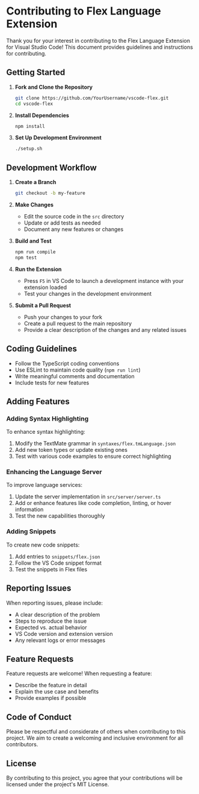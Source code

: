 # Contributing to Flex Language Extension

Thank you for your interest in contributing to the Flex Language Extension for Visual Studio Code! This document provides guidelines and instructions for contributing.

## Getting Started

1. **Fork and Clone the Repository**
   ```bash
   git clone https://github.com/YourUsername/vscode-flex.git
   cd vscode-flex
   ```

2. **Install Dependencies**
   ```bash
   npm install
   ```

3. **Set Up Development Environment**
   ```bash
   ./setup.sh
   ```

## Development Workflow

1. **Create a Branch**
   ```bash
   git checkout -b my-feature
   ```

2. **Make Changes**
   - Edit the source code in the `src` directory
   - Update or add tests as needed
   - Document any new features or changes

3. **Build and Test**
   ```bash
   npm run compile
   npm test
   ```

4. **Run the Extension**
   - Press `F5` in VS Code to launch a development instance with your extension loaded
   - Test your changes in the development environment

5. **Submit a Pull Request**
   - Push your changes to your fork
   - Create a pull request to the main repository
   - Provide a clear description of the changes and any related issues

## Coding Guidelines

- Follow the TypeScript coding conventions
- Use ESLint to maintain code quality (`npm run lint`)
- Write meaningful comments and documentation
- Include tests for new features

## Adding Features

### Adding Syntax Highlighting

To enhance syntax highlighting:
1. Modify the TextMate grammar in `syntaxes/flex.tmLanguage.json`
2. Add new token types or update existing ones
3. Test with various code examples to ensure correct highlighting

### Enhancing the Language Server

To improve language services:
1. Update the server implementation in `src/server/server.ts`
2. Add or enhance features like code completion, linting, or hover information
3. Test the new capabilities thoroughly

### Adding Snippets

To create new code snippets:
1. Add entries to `snippets/flex.json`
2. Follow the VS Code snippet format
3. Test the snippets in Flex files

## Reporting Issues

When reporting issues, please include:
- A clear description of the problem
- Steps to reproduce the issue
- Expected vs. actual behavior
- VS Code version and extension version
- Any relevant logs or error messages

## Feature Requests

Feature requests are welcome! When requesting a feature:
- Describe the feature in detail
- Explain the use case and benefits
- Provide examples if possible

## Code of Conduct

Please be respectful and considerate of others when contributing to this project. We aim to create a welcoming and inclusive environment for all contributors.

## License

By contributing to this project, you agree that your contributions will be licensed under the project's MIT License.
